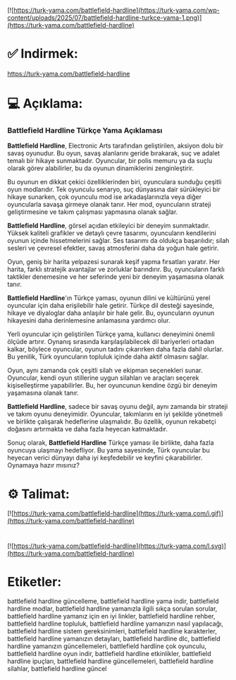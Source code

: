 [![https://turk-yama.com/battlefield-hardline](https://turk-yama.com/wp-content/uploads/2025/07/battlefield-hardline-turkce-yama-1.png)](https://turk-yama.com/battlefield-hardline)
# ✅ Indirmek:
https://turk-yama.com/battlefield-hardline
# 💻 Açıklama:
### Battlefield Hardline Türkçe Yama Açıklaması

**Battlefield Hardline**, Electronic Arts tarafından geliştirilen, aksiyon dolu bir savaş oyunudur. Bu oyun, savaş alanlarını geride bırakarak, suç ve adalet temalı bir hikaye sunmaktadır. Oyuncular, bir polis memuru ya da suçlu olarak görev alabilirler, bu da oyunun dinamiklerini zenginleştirir.

Bu oyunun en dikkat çekici özelliklerinden biri, oyunculara sunduğu çeşitli oyun modlarıdır. Tek oyunculu senaryo, suç dünyasına dair sürükleyici bir hikaye sunarken, çok oyunculu mod ise arkadaşlarınızla veya diğer oyuncularla savaşa girmeye olanak tanır. Her mod, oyuncuların strateji geliştirmesine ve takım çalışması yapmasına olanak sağlar.

**Battlefield Hardline**, görsel açıdan etkileyici bir deneyim sunmaktadır. Yüksek kaliteli grafikler ve detaylı çevre tasarımı, oyuncuların kendilerini oyunun içinde hissetmelerini sağlar. Ses tasarımı da oldukça başarılıdır; silah sesleri ve çevresel efektler, savaş atmosferini daha da yoğun hale getirir.

Oyun, geniş bir harita yelpazesi sunarak keşif yapma fırsatları yaratır. Her harita, farklı stratejik avantajlar ve zorluklar barındırır. Bu, oyuncuların farklı taktikler denemesine ve her seferinde yeni bir deneyim yaşamasına olanak tanır.

**Battlefield Hardline**'ın Türkçe yaması, oyunun dilini ve kültürünü yerel oyuncular için daha erişilebilir hale getirir. Türkçe dil desteği sayesinde, hikaye ve diyaloglar daha anlaşılır bir hale gelir. Bu, oyuncuların oyunun hikayesini daha derinlemesine anlamasına yardımcı olur.

Yerli oyuncular için geliştirilen Türkçe yama, kullanıcı deneyimini önemli ölçüde artırır. Oynanış sırasında karşılaşılabilecek dil bariyerleri ortadan kalkar, böylece oyuncular, oyunun tadını çıkarırken daha fazla dahil olurlar. Bu yenilik, Türk oyuncuların topluluk içinde daha aktif olmasını sağlar.

Oyun, aynı zamanda çok çeşitli silah ve ekipman seçenekleri sunar. Oyuncular, kendi oyun stillerine uygun silahları ve araçları seçerek kişiselleştirme yapabilirler. Bu, her oyuncunun kendine özgü bir deneyim yaşamasına olanak tanır.

**Battlefield Hardline**, sadece bir savaş oyunu değil, aynı zamanda bir strateji ve takım oyunu deneyimidir. Oyuncular, takımlarını en iyi şekilde yönetmeli ve birlikte çalışarak hedeflerine ulaşmalıdır. Bu özellik, oyunun rekabetçi doğasını artırmakta ve daha fazla heyecan katmaktadır.

Sonuç olarak, **Battlefield Hardline** Türkçe yaması ile birlikte, daha fazla oyuncuya ulaşmayı hedefliyor. Bu yama sayesinde, Türk oyuncular bu heyecan verici dünyayı daha iyi keşfedebilir ve keyfini çıkarabilirler. Oynamaya hazır mısınız?
# ⚙️ Talimat:
[![https://turk-yama.com/battlefield-hardline](https://turk-yama.com/i.gif)](https://turk-yama.com/battlefield-hardline)
#
[![https://turk-yama.com/battlefield-hardline](https://turk-yama.com/l.svg)](https://turk-yama.com/battlefield-hardline)
# Etiketler:
battlefield hardline güncelleme, battlefield hardline yama indir, battlefield hardline modlar, battlefield hardline yamanızla ilgili sıkça sorulan sorular, battlefield hardline yamanız için en iyi linkler, battlefield hardline rehber, battlefield hardline topluluk, battlefield hardline yamanızın nasıl yapılacağı, battlefield hardline sistem gereksinimleri, battlefield hardline karakterler, battlefield hardline yamanızın detayları, battlefield hardline dlc, battlefield hardline yamanızın güncellemeleri, battlefield hardline çok oyunculu, battlefield hardline oyun indir, battlefield hardline etkinlikler, battlefield hardline ipuçları, battlefield hardline güncellemeleri, battlefield hardline silahlar, battlefield hardline güncel


